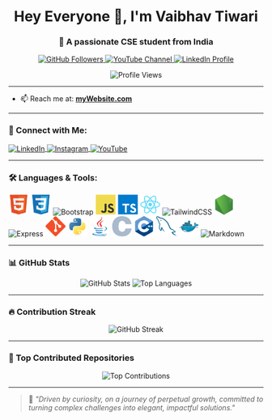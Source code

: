 <h1 align="center">Hey Everyone 👋, I'm Vaibhav Tiwari</h1>

<h3 align="center">🚀 A passionate CSE student from India</h3>

<p align="center">
  <!-- GitHub Follow Badge -->
  <a href="https://github.com/how-vaibhav" target="_blank" rel="noopener noreferrer">
    <img src="https://img.shields.io/github/followers/how-vaibhav?label=Follow&logo=github&style=flat-square&color=333" alt="GitHub Followers" />
  </a>

  <!-- YouTube Subscribe Badge -->
  <a href="https://www.youtube.com/@how-vaibhav" target="_blank" rel="noopener noreferrer">
    <img src="https://img.shields.io/badge/YouTube-Subscribe-red?logo=youtube&style=flat-square" alt="YouTube Channel" />
  </a>

  <!-- LinkedIn Connect Badge -->
  <a href="https://www.linkedin.com/in/how-vaibhav/" target="_blank" rel="noopener noreferrer">
    <img src="https://img.shields.io/badge/LinkedIn-Connect-blue?logo=linkedin&style=flat-square" alt="LinkedIn Profile" />
  </a>
</p>


<p align="center">
  <img src="https://komarev.com/ghpvc/?username=how-vaibhav&label=Profile%20views&color=0e75b6&style=flat" alt="Profile Views" />
</p>

---

- 📫 Reach me at: [**myWebsite.com**](https://myWebsite.com)

---

### 🔗 Connect with Me:

<p align="left">
  <a href="https://www.linkedin.com/in/how-vaibhav/" target="_blank">
    <img align="center" src="https://raw.githubusercontent.com/rahuldkjain/github-profile-readme-generator/master/src/images/icons/Social/linked-in-alt.svg" alt="LinkedIn" height="30" width="40" />
  </a>
  <a href="https://instagram.com/how_vaibhav" target="_blank">
    <img align="center" src="https://raw.githubusercontent.com/rahuldkjain/github-profile-readme-generator/master/src/images/icons/Social/instagram.svg" alt="Instagram" height="30" width="40" />
  </a>
  <a href="https://www.youtube.com/@how-vaibhav" target="_blank">
    <img align="center" src="https://raw.githubusercontent.com/rahuldkjain/github-profile-readme-generator/master/src/images/icons/Social/youtube.svg" alt="YouTube" height="30" width="40" />
  </a>
</p>

---

### 🛠️ Languages & Tools:

<p align="left">
  <img src="https://raw.githubusercontent.com/devicons/devicon/master/icons/html5/html5-original.svg" width="40" height="40" alt="HTML5"/>
  <img src="https://raw.githubusercontent.com/devicons/devicon/master/icons/css3/css3-original.svg" width="40" height="40" alt="CSS3"/>
  <img src="https://www.vectorlogo.zone/logos/getbootstrap/getbootstrap-icon.svg" width="40" height="40" alt="Bootstrap"/>
  <img src="https://raw.githubusercontent.com/devicons/devicon/master/icons/javascript/javascript-original.svg" width="40" height="40" alt="JavaScript"/>
  <img src="https://raw.githubusercontent.com/devicons/devicon/master/icons/typescript/typescript-original.svg" width="40" height="40" alt="TypeScript"/>
  <img src="https://raw.githubusercontent.com/devicons/devicon/master/icons/react/react-original.svg" width="40" height="40" alt="React"/>
  <img src="https://www.vectorlogo.zone/logos/tailwindcss/tailwindcss-icon.svg" width="40" height="40" alt="TailwindCSS"/>
  <img src="https://raw.githubusercontent.com/devicons/devicon/master/icons/nodejs/nodejs-original.svg" width="40" height="40" alt="Node.js"/>
 <img src="https://cdn.simpleicons.org/express/2b71f4" width="40" height="40" alt="Express"/>

  <img src="https://raw.githubusercontent.com/devicons/devicon/master/icons/git/git-original.svg" width="40" height="40" alt="Git"/>

  <img src="https://raw.githubusercontent.com/devicons/devicon/master/icons/python/python-original.svg" width="40" height="40" alt="Python"/>
  <img src="https://raw.githubusercontent.com/devicons/devicon/master/icons/java/java-original.svg" width="40" height="40" alt="Java"/>
  <img src="https://raw.githubusercontent.com/devicons/devicon/master/icons/c/c-original.svg" width="40" height="40" alt="C"/>
  <img src="https://raw.githubusercontent.com/devicons/devicon/master/icons/cplusplus/cplusplus-original.svg" width="40" height="40" alt="C++"/>
  <img src="https://raw.githubusercontent.com/devicons/devicon/master/icons/mysql/mysql-original.svg" width="40" height="40" alt="MySQL"/>
  <img src="https://raw.githubusercontent.com/devicons/devicon/master/icons/docker/docker-original.svg" width="40" height="40" alt="Docker"/>
<img src="https://cdn.simpleicons.org/markdown/2b71f4" width="40" height="40" alt="Markdown"/>


</p>

---

### 📊 GitHub Stats

<div align="center">
  <img src="https://github-readme-stats.vercel.app/api?username=how-vaibhav&show_icons=true&theme=github_dark&hide_border=true" width="48%" alt="GitHub Stats" />
  <img src="https://github-readme-stats.vercel.app/api/top-langs/?username=how-vaibhav&layout=compact&theme=github_dark&hide_border=true" width="48%" alt="Top Languages" />
</div>

---

### 🔥 Contribution Streak

<p align="center">
  <img src="https://streak-stats.demolab.com?user=how-vaibhav&theme=github-dark-blue&hide_border=true" alt="GitHub Streak" />
</p>

---

### 🚀 Top Contributed Repositories

<p align="center">
  <img src="https://github-contributor-stats.vercel.app/api?username=how-vaibhav&limit=5&theme=github_dark&combine_all_yearly_contributions=true" alt="Top Contributions" />
</p>

---

> 🧠 *"Driven by curiosity, on a journey of perpetual growth, committed to turning complex challenges into elegant, impactful solutions."*
